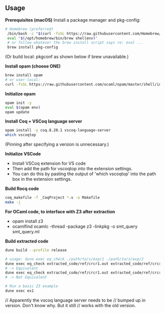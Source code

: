 ## Usage

**Prerequisites (macOS)**
Install a package manager and pkg-config:
```bash
# Homebrew (preferred)
 /bin/bash -c "$(curl -fsSL https://raw.githubusercontent.com/Homebrew/install/HEAD/install.sh)"
 eval "$(/opt/homebrew/bin/brew shellenv)" 
 # or follow whatever the brew install script says re: eval ...
 brew install pkg-config
```
(Or build local: pkgconf as shown below if brew unavailable.)

**Install opam (choose ONE)**
```bash
brew install opam
# or user-local:
curl -fsSL https://raw.githubusercontent.com/ocaml/opam/master/shell/install.sh | sh -s -- --prefix="$HOME/.local"
```

**Initialize opam**
```bash
opam init -y
eval $(opam env)
opam update
```

**Install Coq + VSCoq language server**
```bash
opam install -y coq.8.20.1 vscoq-language-server
which vscoqtop
```
(Pinning after specifying a version is unnecessary.)

**Initialize VSCode**
* Install VSCoq extension for VS code
* Then add the path for vscoqtop into the extension settings.
* You can do this by pasting the output of 'which vscoqtop' into the path box in the extension settings.

**Build Rocq code**
```bash
coq_makefile -f _CoqProject *.v -o Makefile
make -j
```

**For OCaml code, to interface with Z3 after extraction**
* opam install z3
* ocamlfind ocamlc -thread -package z3 -linkpkg -o smt_query smt_query.ml 

**Build extracted code**
```bash
dune build --profile release

# usage: dune exec eq_check ./path/to/s/exp/1 ./path/to/s/exp/2
dune exec eq_check extracted_code/ref/crcr1.out extracted_code/ref/crcr1.out
# -> Equivalent
dune exec eq_check extracted_code/ref/crcr1.out extracted_code/ref/crcr2.out
# -> Not Equivalent

# Run a basic Z3 example
dune exec ex1
```


// Apparently the vscoq language server needs to be
// bumped up in version. Don't know why. But it still 
// works with the old version.
